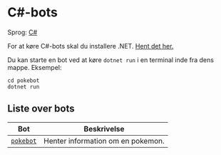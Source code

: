 # C#-bots

Sprog: [C#](https://learn.microsoft.com/en-us/dotnet/csharp/)

For at køre C#-bots skal du installere .NET.  [Hent det her.](https://dotnet.microsoft.com/en-us/download)

Du kan starte en bot ved at køre `dotnet run` i en terminal inde
fra dens mappe.  Eksempel:

```
cd pokebot
dotnet run
```


## Liste over bots

| Bot | Beskrivelse |
| --- | ----------- |
| [`pokebot`](pokebot/Program.cs) | Henter information om en pokemon. |
